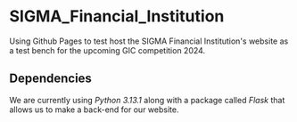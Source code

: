 # SIGMA_Financial_Institution
Using Github Pages to test host the SIGMA Financial Institution's website as a test bench for the upcoming GIC competition 2024.

## Dependencies
We are currently using *Python 3.13.1* along with a package called *Flask* that allows us to make a back-end for our website.
